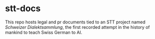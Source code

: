 # stt-docs
This repo hosts legal and pr documents tied to an STT project named *Schweizer Dialektsammlung*, the first recorded attempt in the history of mankind to teach Swiss German to AI.
